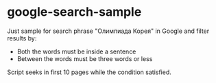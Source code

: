 # google-search-sample

Just sample for search phrase "Олимпиада Корея" in Google and filter results by:
* Both the words must be inside a sentence
* Between the words must be three words or less

Script seeks in first 10 pages while the condition satisfied.
